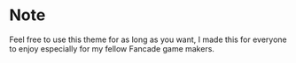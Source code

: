 # Note

Feel free to use this theme for as long as you want, I made this for everyone to enjoy especially for my fellow Fancade game makers.